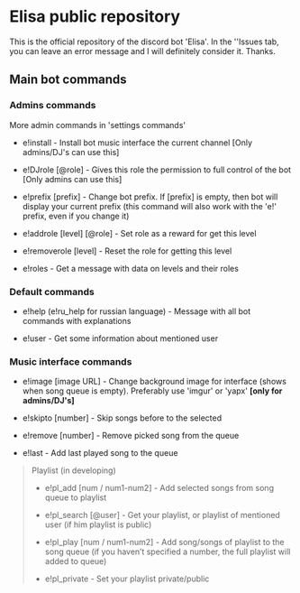 # Elisa public repository

This is the official repository of the discord bot 'Elisa'. In the ''Issues tab, you can leave an error message and I will definitely consider it. Thanks.

  ## Main bot commands

### Admins commands
More admin commands in 'settings commands'

- e!install - Install bot music interface the current channel [Only admins/DJ's can use this]

- e!DJrole [@role] - Gives this role the permission to full control of the bot [Only admins can use this]

- e!prefix [prefix] - Change bot prefix. If [prefix] is empty, then bot will display your current prefix (this command will also work with the 'e!' prefix, even if you change it)

- e!addrole [level] [@role] - Set role as a reward for get this level

- e!removerole [level] - Reset the role for getting this level

- e!roles - Get a message with data on levels and their roles


### Default commands

- e!help (e!ru_help for russian language) - Message with all bot commands with explanations

- e!user - Get some information about mentioned user

### Music interface commands

- e!image [image URL] - Change background image for interface (shows when song queue is empty). Preferably use 'imgur' or 'yapx' **[only for admins/DJ's]**

- e!skipto [number] - Skip songs before to the selected

- e!remove [number] - Remove picked song from the queue

- e!last - Add last played song to the queue

> Playlist (in developing)
>
>- e!pl_add [num / num1-num2] - Add selected songs from song queue to playlist
>
>- e!pl_search [@user] - Get your playlist, or playlist of mentioned user (if him playlist is public)
>
>- e!pl_play [num / num1-num2] - Add song/songs of playlist to the song queue (if you haven’t specified a number, the full playlist will added to queue)
>
>- e!pl_private - Set your playlist private/public
